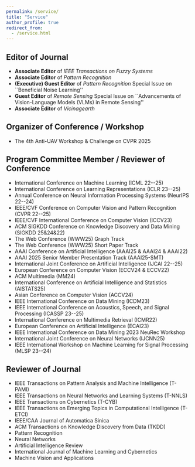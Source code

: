 ```yaml
---
permalink: /service/
title: "Service"
author_profile: true
redirect_from: 
  - /service.html
---
```


## Editor of Journal 

- **Associate Editor** of *IEEE Transactions on Fuzzy Systems*
- **Associate Editor** of *Pattern Recognition*
- **(Executive) Guest Editor** of *Pattern Recognition* Special Issue on ``Beneficial Noise Learning''
- **Guest Editor** of *Remote Sensing* Special Issue on ``Advancements of Vision-Language Models (VLMs) in Remote Sensing''
- **Associate Editor** of *Vicinagearth*

## Organizer of Conference / Workshop
- The 4th Anti-UAV Workshop \& Challenge on CVPR 2025

## Program Committee Member / Reviewer of Conference

- International Conference on Machine Learning (ICML 22--25)
- International Conference on Learning Representations (ICLR 23--25)
- Annual Conference on Neural Information Processing Systems (NeurIPS 22--24)
- IEEE/CVF Conference on Computer Vision and Pattern Recognition (CVPR 22--25)
- IEEE/CVF International Conference on Computer Vision (ICCV23)
- ACM SIGKDD Conference on Knowledge Discovery and Data Mining (SIGKDD 25&24&22)
- The Web Conference (WWW25) Graph Track
- The Web Conference (WWW25) Short Paper Track
- AAAI Conference on Artificial Intelligence (AAAI25 & AAAI24 & AAAI22)
- AAAI 2025 Senior Member Presentation Track (AAAI25-SMT)
- International Joint Conference on Artificial Intelligence (IJCAI 22--25)
- European Conference on Computer Vision (ECCV24 & ECCV22)
- ACM Multimedia (MM24)
- International Conference on Artificial Intelligence and Statistics (AISTATS25)
- Asian Conference on Computer Vision (ACCV24)
- IEEE International Conference on Data Mining (ICDM23)
- IEEE International Conference on Acoustics, Speech, and Signal Processing (ICASSP 23--25)
- International Conference on Multimedia Retrieval (ICMR22)
- European Conference on Artificial Intelligence (ECAI23)
- IEEE International Conference on Data Mining 2023 NeuRec Workshop
- International Joint Conference on Neural Networks (IJCNN25)
- IEEE International Workshop on Machine Learning for Signal Processing (MLSP 23--24)

## Reviewer of Journal

- IEEE Transactions on Pattern Analysis and Machine Intelligence (T-PAMI)
- IEEE Transactions on Neural Networks and Learning Systems (T-NNLS)
- IEEE Transactions on Cybernetics (T-CYB)
- IEEE Transactions on Emerging Topics in Computational Intelligence (T-ETCI)
- IEEE/CAA Journal of Automatica Sinica
- ACM Transactions on Knowledge Discovery from Data (TKDD)
- Pattern Recognition
- Neural Networks 
- Artificial Intelligence Review
- International Journal of Machine Learning and Cybernetics
- Machine Vision and Applications 
